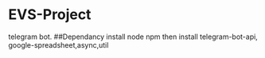 # EVS-Project
telegram bot.
##Dependancy
install node npm  then install telegram-bot-api, google-spreadsheet,async,util
